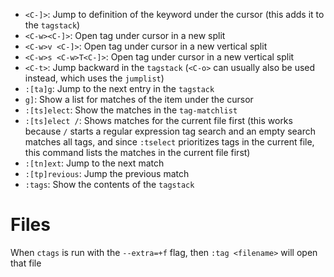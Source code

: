 - `<C-]>`: Jump to definition of the keyword under the cursor (this adds it to the `tagstack`)
- `<C-w><C-]>`: Open tag under cursor in a new split
- `<C-w>v <C-]>`: Open tag under cursor in a new vertical split
- `<C-w>s <C-w>T<C-]>`: Open tag under cursor in a new vertical split
- `<C-t>`: Jump backward in the `tagstack` (`<C-o>` can usually also be used instead, which uses the `jumplist`)
- `:[ta]g`: Jump to the next entry in the `tagstack`
- `g]`: Show a list for matches of the item under the cursor
- `:[ts]elect`: Show the matches in the `tag-matchlist`
- `:[ts]elect /`: Shows matches for the current file first (this works because `/` starts a regular expression tag search and an empty search matches all tags, and since `:tselect` prioritizes tags in the current file, this command lists the matches in the current file first)
- `:[tn]ext`: Jump to the next match
- `:[tp]revious`: Jump the previous match
- `:tags`: Show the contents of the `tagstack`

# Files

When `ctags` is run with the `--extra=+f` flag, then `:tag <filename>` will open that file
